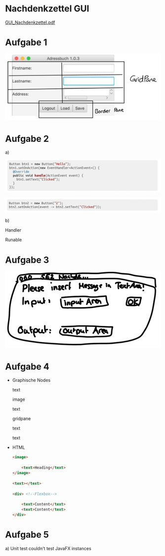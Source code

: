 # Nachdenkzettel GUI

[GUI_Nachdenkzettel.pdf](Nachdenkzettel%20GUI%20b002dedbcbd942339285daf80efa85f3/GUI_Nachdenkzettel.pdf)

# Aufgabe 1

![IMG_91718E2723E6-1.jpeg](Nachdenkzettel%20GUI%20b002dedbcbd942339285daf80efa85f3/IMG_91718E2723E6-1.jpeg)

# Aufgabe 2

a)

![IMG_9B81BD098318-1.jpeg](Nachdenkzettel%20GUI%20b002dedbcbd942339285daf80efa85f3/IMG_9B81BD098318-1.jpeg)

![IMG_AF587DA70C5E-1.jpeg](Nachdenkzettel%20GUI%20b002dedbcbd942339285daf80efa85f3/IMG_AF587DA70C5E-1.jpeg)

b)

Handler 

Runable

# Aufgabe 3

![Untitled](Nachdenkzettel%20GUI%20b002dedbcbd942339285daf80efa85f3/Untitled.png)

# Aufgabe 4

- Graphische Nodes
    
    text
    
    image
    
    text
    
    gridpane
    
    text
    
    text
    
- HTML
    
    ```html
    <image>
    
    	<text>Heading</text>
    </image>
    
    <text></text>
    
    <div> <!--Flexbox-->
    
    	<text>Content</text>
    	<text>Content</text>
    </div>
    ```
    

# Aufgabe 5

a) Unit test couldn't test JavaFX instances
